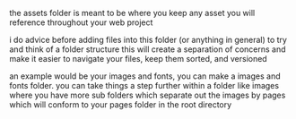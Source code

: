 the assets folder is meant to be where you keep any asset you will reference throughout your web project

i do advice before adding files into this folder (or anything in general) to try and think of a folder structure
this will create a separation of concerns and make it easier to navigate your files, keep them sorted, and versioned

an example would be your images and fonts, you can make a images and fonts folder. you can take things a step further
within a folder like images where you have more sub folders which separate out the images by pages which will conform
to your pages folder in the root directory
  